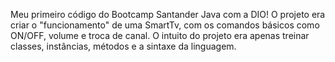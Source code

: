 Meu primeiro código do Bootcamp Santander Java com a DIO! 
O projeto era criar o "funcionamento" de uma SmartTv, com os comandos básicos como ON/OFF, volume e troca de canal.
O intuito do projeto era apenas treinar classes, instâncias, métodos e a sintaxe da linguagem.
